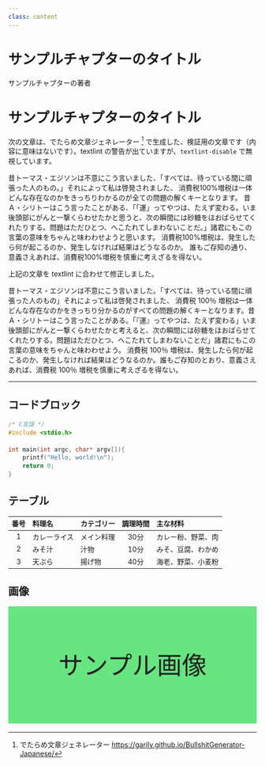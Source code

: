 ```yaml
---
class: content
---
```


<div class="doc-header">
  <h1>サンプルチャプターのタイトル</h1>
  <div class="doc-author">サンプルチャプターの著者</div>
</div>

# サンプルチャプターのタイトル

次の文章は、でたらめ文章ジェネレーター [^BullshitGenerator-Japanese] で生成した、検証用の文章です（内容に意味はないです）。textlint の警告が出ていますが、`textlint-disable` で無視しています。

[^BullshitGenerator-Japanese]: でたらめ文章ジェネレーター https://garily.github.io/BullshitGenerator-Japanese/

<!-- textlint-disable -->

昔トーマス・エジソンは不意にこう言いました、「すべては、待っている間に頑張った人のもの。」それによって私は啓発されました、 消費税100%増税は一体どんな存在なのかをきっちりわかるのが全ての問題の解くキーとなります。 昔Ａ・シリトーはこう言ったことがある、「「運」ってやつは、たえず変わる。いま後頭部にがんと一撃くらわせたかと思うと、次の瞬間には砂糖をほおばらせてくれたりする。問題はただひとつ、へこたれてしまわないことだ。」諸君にもこの言葉の意味をちゃんと味わわせようと思います。 消費税100%増税は、発生したら何が起こるのか、発生しなければ結果はどうなるのか。 誰もご存知の通り、意義さえあれば、消費税100%増税を慎重に考えざるを得ない。

<!-- textlint-enable -->

上記の文章を textlint に合わせて修正しました。

昔トーマス・エジソンは不意にこう言いました。「すべては、待っている間に頑張った人のもの」それによって私は啓発されました、 消費税 100％ 増税は一体どんな存在なのかをきっちり分かるのがすべての問題の解くキーとなります。昔 Ａ・シリトーはこう言ったことがある。「『運』ってやつは、たえず変わる」いま後頭部にがんと一撃くらわせたかと考えると、次の瞬間には砂糖をほおばらせてくれたりする。問題はただひとつ、へこたれてしまわないことだ」諸君にもこの言葉の意味をちゃんと味わわせよう。 消費税 100％ 増税は、発生したら何が起こるのか、発生しなければ結果はどうなるのか。誰もご存知のとおり、意義さえあれば、消費税 100％ 増税を慎重に考えざるを得ない。

<!-- 強制改ページ -->
<hr class="page-break"/>

## コードブロック

```c
/* C言語 */
#include <stdio.h>

int main(int argc, char* argv[]){
    printf("Hello, world!\n");
    return 0;
}
```

## テーブル

| 番号 | 料理名 | カテゴリー | 調理時間 | 主な材料 |
| :-: | :-- | :-- | :-: | :-- |
| 1 | カレーライス | メイン料理 | 30分 | カレー粉、野菜、肉 |
| 2 | みそ汁 | 汁物 | 10分 | みそ、豆腐、わかめ |
| 3 | 天ぷら | 揚げ物 | 40分 | 海老、野菜、小麦粉 |

## 画像

![サンプル画像](./images_sample_chapter/sample_image.jpg)

<!-- 
マークダウン記法でも幅を指定することもできます。

![幅を 100 にした](./images_sample_chapter/sample_image.jpg){width=100}

HTML の img タグも利用できますが、図名・番号は表示されません
<img src="./images_sample_chapter/sample_image.jpg" width="100%" alt="altを設定しても、図名は表示されません" />
-->
